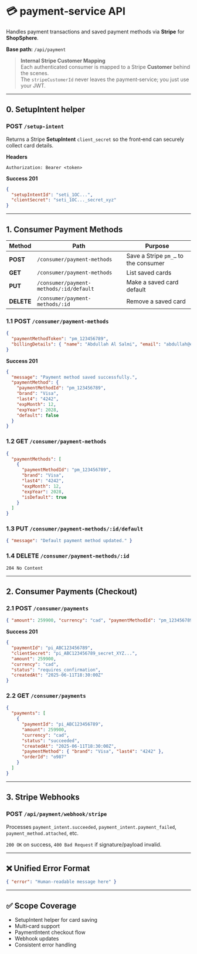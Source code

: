 
# 💳 **payment‑service API**

Handles payment transactions and saved payment methods via **Stripe** for **ShopSphere**.

**Base path:** `/api/payment`

> **Internal Stripe Customer Mapping**  
> Each authenticated consumer is mapped to a Stripe **Customer** behind the scenes.  
> The `stripeCustomerId` never leaves the payment‑service; you just use your JWT.

---

## 0. SetupIntent helper

### POST `/setup-intent`
Returns a Stripe **SetupIntent** `client_secret` so the front‑end can securely collect card details.

**Headers**
```
Authorization: Bearer <token>
```

**Success 201**
```json
{
  "setupIntentId": "seti_1OC...",
  "clientSecret": "seti_1OC..._secret_xyz"
}
```

---

## 1. Consumer Payment Methods

| Method | Path | Purpose |
|--------|------|---------|
| **POST** | `/consumer/payment-methods` | Save a Stripe `pm_…` to the consumer |
| **GET** | `/consumer/payment-methods` | List saved cards |
| **PUT** | `/consumer/payment-methods/:id/default` | Make a saved card default |
| **DELETE** | `/consumer/payment-methods/:id` | Remove a saved card |

### 1.1 POST `/consumer/payment-methods`
```json
{
  "paymentMethodToken": "pm_123456789",
  "billingDetails": { "name": "Abdullah Al Salmi", "email": "abdullah@example.com" }
}
```
**Success 201**
```json
{
  "message": "Payment method saved successfully.",
  "paymentMethod": {
    "paymentMethodId": "pm_123456789",
    "brand": "Visa",
    "last4": "4242",
    "expMonth": 12,
    "expYear": 2028,
    "default": false
  }
}
```

### 1.2 GET `/consumer/payment-methods`
```json
{
  "paymentMethods": [
    {
      "paymentMethodId": "pm_123456789",
      "brand": "Visa",
      "last4": "4242",
      "expMonth": 12,
      "expYear": 2028,
      "isDefault": true
    }
  ]
}

```

### 1.3 PUT `/consumer/payment-methods/:id/default`
```json
{ "message": "Default payment method updated." }
```

### 1.4 DELETE `/consumer/payment-methods/:id`
`204 No Content`

---

## 2. Consumer Payments (Checkout)

### 2.1 POST `/consumer/payments`
```json
{ "amount": 259900, "currency": "cad", "paymentMethodId": "pm_123456789", "orderId": "o987" }
```
**Success 201**
```json
{
  "paymentId": "pi_ABC123456789",
  "clientSecret": "pi_ABC123456789_secret_XYZ...",
  "amount": 259900,
  "currency": "cad",
  "status": "requires_confirmation",
  "createdAt": "2025-06-11T18:30:00Z"
}
```

### 2.2 GET `/consumer/payments`
```json
{
  "payments": [
    {
      "paymentId": "pi_ABC123456789",
      "amount": 259900,
      "currency": "cad",
      "status": "succeeded",
      "createdAt": "2025-06-11T18:30:00Z",
      "paymentMethod": { "brand": "Visa", "last4": "4242" },
      "orderId": "o987"
    }
  ]
}
```

---

## 3. Stripe Webhooks

### POST `/api/payment/webhook/stripe`
Processes `payment_intent.succeeded`, `payment_intent.payment_failed`, `payment_method.attached`, etc.

`200 OK` on success, `400 Bad Request` if signature/payload invalid.

---

## ❌ Unified Error Format
```json
{ "error": "Human‑readable message here" }
```

---

## ✅ Scope Coverage
* SetupIntent helper for card saving  
* Multi‑card support  
* PaymentIntent checkout flow  
* Webhook updates  
* Consistent error handling
